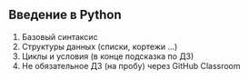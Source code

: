 ## Введение в Python

1. Базовый синтаксис
2. Структуры данных (списки, кортежи ...)
3. Циклы и условия (в конце подсказка по ДЗ)
4. Не обязательное ДЗ (на пробу) через GitHub Classroom
